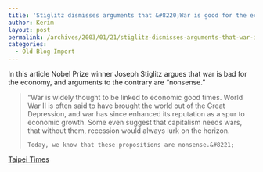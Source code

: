 ```yaml
---
title: 'Stiglitz dismisses arguments that &#8220;War is good for the economy.&#8221;'
author: Kerim
layout: post
permalink: /archives/2003/01/21/stiglitz-dismisses-arguments-that-war-is-good-for-the-economy/
categories:
  - Old Blog Import
---
```

In this article Nobel Prize winner Joseph Stiglitz argues that war is bad for the economy, and arguments to the contrary are &#8220;nonsense.&#8221;


>   &#8220;War is widely thought to be linked to economic good times. World War II is often said to have brought the world out of the Great Depression, and war has since enhanced its reputation as a spur to economic growth. Some even suggest that capitalism needs wars, that without them, recession would always lurk on the horizon. 
>   
>   
>     Today, we know that these propositions are nonsense.&#8221;
>   


<a href="http://www.taipeitimes.com/News/edit/archives/2003/01/21/191843" onclick="_gaq.push(['_trackEvent', 'outbound-article', 'http://www.taipeitimes.com/News/edit/archives/2003/01/21/191843', 'Taipei Times']);" >Taipei Times</a>

